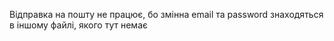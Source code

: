 Відправка на пошту не працює, бо змінна email та password знаходяться в іншому файлі, якого тут немає

